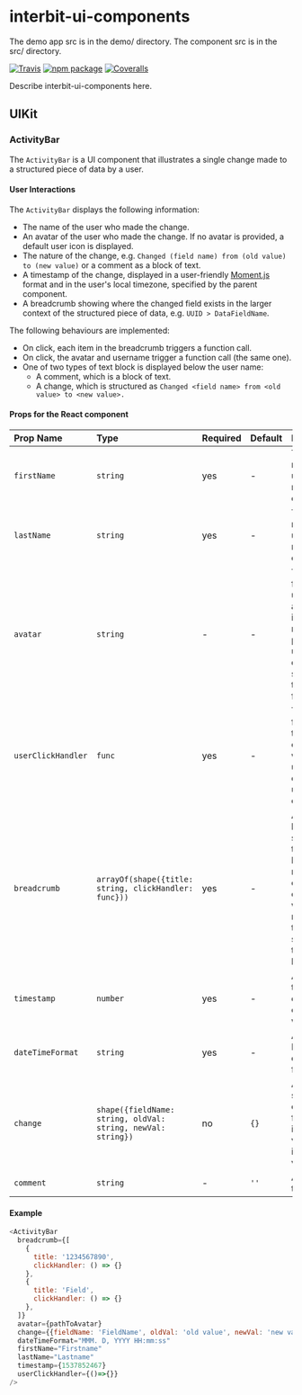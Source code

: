 # interbit-ui-components

The demo app src is in the demo/ directory.
The component src is in the src/ directory.



[![Travis][build-badge]][build]
[![npm package][npm-badge]][npm]
[![Coveralls][coveralls-badge]][coveralls]

Describe interbit-ui-components here.

## UIKit

### ActivityBar
The `ActivityBar` is a UI component that illustrates a single change made to a structured piece of data by a user.
#### User Interactions
The `ActivityBar` displays the following information:
- The name of the user who made the change.
- An avatar of the user who made the change. If no avatar is provided, a default user icon is displayed.
- The nature of the change, e.g. `Changed (field name) from (old value) to (new value)` or a comment as a block of text.
- A timestamp of the change, displayed in a user-friendly [Moment.js](https://momentjs.com/) format and in the user's local timezone, specified by the parent component.
- A breadcrumb showing where the changed field exists in the larger context of the structured piece of data, e.g. `UUID > DataFieldName`.

The following behaviours are implemented:
- On click, each item in the breadcrumb triggers a function call.
- On click, the avatar and username trigger a function call (the same one).
- One of two types of text block is displayed below the user name:
  - A comment, which is a block of text.
  - A change, which is structured as `Changed <field name> from <old value> to <new value>.`

#### Props for the React component

| Prop Name          | Type                                                         | Required | Default | Description
|:-                  |:-                                                            |:-        |:-       |:-           
| `firstName`        | `string`                                                     | yes      | -       | The first name of the user who made the change.
| `lastName`         | `string`                                                     | yes      | -       | The last name of the user who made the change.
| `avatar`           | `string`                                                     | -        | -       | The source for the user's avatar imsge. If none is provided, use the default as specified in the design file.
| `userClickHandler` | `func`                                                       | yes      | -       | The function that is called when a user clicks on the username or avatar.
| `breadcrumb`       | `arrayOf(shape({title: string, clickHandler: func}))`        | yes      | -       | An array of links showing the hierarchical relationship of the change with respect to the data structure the change belongs to.
| `timestamp`        | `number`                                                     | yes      | -       | A unix timestamp of when the change was made.
| `dateTimeFormat`   | `string`                                                     | yes      | -       | A Moment.js date time format.
| `change`           | `shape({fieldName: string, oldVal: string, newVal: string})` | no       | `{}`    | An object storing the changed field name, its old value, and its new value.
| `comment`          | `string`                                                     | -        | `''`    | A block of text.

#### Example

```js
<ActivityBar
  breadcrumb={[
    {
      title: '1234567890',
      clickHandler: () => {}
    },
    {
      title: 'Field',
      clickHandler: () => {}
    },
  ]}
  avatar={pathToAvatar}
  change={{fieldName: 'FieldName', oldVal: 'old value', newVal: 'new value'}}
  dateTimeFormat="MMM. D, YYYY HH:mm:ss"
  firstName="Firstname"
  lastName="Lastname"
  timestamp={1537852467}
  userClickHandler={()=>{}}
/>
```

[build-badge]: https://img.shields.io/travis/user/repo/master.png?style=flat-square
[build]: https://travis-ci.org/user/repo

[npm-badge]: https://img.shields.io/npm/v/npm-package.png?style=flat-square
[npm]: https://www.npmjs.org/package/npm-package

[coveralls-badge]: https://img.shields.io/coveralls/user/repo/master.png?style=flat-square
[coveralls]: https://coveralls.io/github/user/repo
